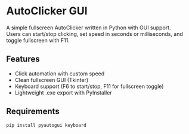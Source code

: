 # AutoClicker GUI

A simple fullscreen AutoClicker written in Python with GUI support.  
Users can start/stop clicking, set speed in seconds or milliseconds, and toggle fullscreen with F11.

## Features

- Click automation with custom speed
- Clean fullscreen GUI (Tkinter)
- Keyboard support (F6 to start/stop, F11 for fullscreen toggle)
- Lightweight .exe export with PyInstaller

## Requirements

```bash
pip install pyautogui keyboard
